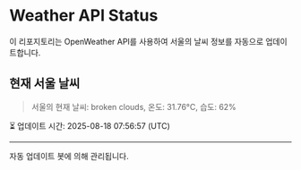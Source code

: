 
# Weather API Status

이 리포지토리는 OpenWeather API를 사용하여 서울의 날씨 정보를 자동으로 업데이트합니다.

## 현재 서울 날씨
> 서울의 현재 날씨: broken clouds, 온도: 31.76°C, 습도: 62%

⏳ 업데이트 시간: 2025-08-18 07:56:57 (UTC)

---
자동 업데이트 봇에 의해 관리됩니다.

